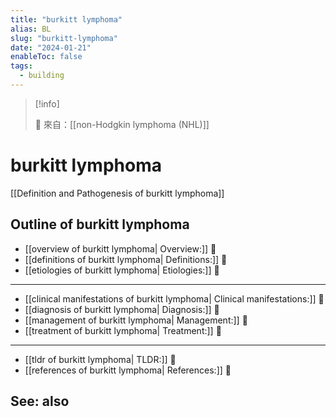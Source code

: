 ```yaml
---
title: "burkitt lymphoma"
alias: BL
slug: "burkitt-lymphoma"
date: "2024-01-21"
enableToc: false
tags:
  - building
---
```


> [!info]
>
> 🌱 來自：[[non-Hodgkin lymphoma (NHL)]]

# burkitt lymphoma

[[Definition and Pathogenesis of burkitt lymphoma]]

## Outline of burkitt lymphoma

- [[overview of burkitt lymphoma| Overview:]] 󰒖
- [[definitions of burkitt lymphoma| Definitions:]] 󰒖
- [[etiologies of burkitt lymphoma| Etiologies:]] 󰒖

---
- [[clinical manifestations of burkitt lymphoma| Clinical manifestations:]] 󰒖
- [[diagnosis of burkitt lymphoma| Diagnosis:]] 󰒖
- [[management of burkitt lymphoma| Management:]] 󰒖
- [[treatment of burkitt lymphoma| Treatment:]] 󰒖
---

- [[tldr of burkitt lymphoma| TLDR:]] 󰒖
- [[references of burkitt lymphoma| References:]] 󰒖

## See: also

